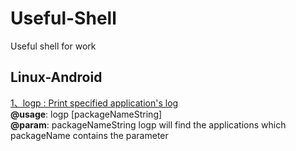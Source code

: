 # Useful-Shell
Useful shell for work
 
## Linux-Android 
[1、logp : Print specified application's log]()<br>
 __@usage__: logp [packageNameString]<br>
 __@param__: packageNameString logp will find the applications which packageName contains the parameter<br>
